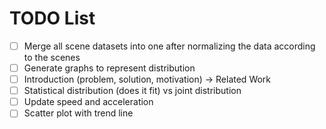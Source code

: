 # TODO List

- [ ] Merge all scene datasets into one after normalizing the data according to the scenes
- [ ] Generate graphs to represent distribution
- [ ] Introduction (problem, solution, motivation) -> Related Work
- [ ] Statistical distribution (does it fit) vs joint distribution
- [ ] Update speed and acceleration
- [ ] Scatter plot with trend line 